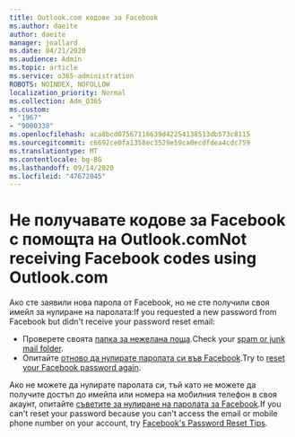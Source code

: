 ```yaml
---
title: Outlook.com кодове за Facebook
ms.author: daeite
author: daeite
manager: joallard
ms.date: 04/21/2020
ms.audience: Admin
ms.topic: article
ms.service: o365-administration
ROBOTS: NOINDEX, NOFOLLOW
localization_priority: Normal
ms.collection: Adm_O365
ms.custom:
- "1967"
- "9000338"
ms.openlocfilehash: aca8bcd07567116639d42254138513db573c8115
ms.sourcegitcommit: c6692ce0fa1358ec3529e59ca0ecdfdea4cdc759
ms.translationtype: MT
ms.contentlocale: bg-BG
ms.lasthandoff: 09/14/2020
ms.locfileid: "47672045"
---
```

# <a name="not-receiving-facebook-codes-using-outlookcom"></a><span data-ttu-id="0e644-102">Не получавате кодове за Facebook с помощта на Outlook.com</span><span class="sxs-lookup"><span data-stu-id="0e644-102">Not receiving Facebook codes using Outlook.com</span></span>

<span data-ttu-id="0e644-103">Ако сте заявили нова парола от Facebook, но не сте получили своя имейл за нулиране на паролата:</span><span class="sxs-lookup"><span data-stu-id="0e644-103">If you requested a new password from Facebook but didn't receive your password reset email:</span></span>

- <span data-ttu-id="0e644-104">Проверете своята [папка за нежелана поща](https://outlook.live.com/mail/junkemail).</span><span class="sxs-lookup"><span data-stu-id="0e644-104">Check your [spam or junk mail folder](https://outlook.live.com/mail/junkemail).</span></span>
- <span data-ttu-id="0e644-105">Опитайте [отново да нулирате паролата си във Facebook](https://aka.ms/facebook-password-reset).</span><span class="sxs-lookup"><span data-stu-id="0e644-105">Try to [reset your Facebook password again](https://aka.ms/facebook-password-reset).</span></span>

<span data-ttu-id="0e644-106">Ако не можете да нулирате паролата си, тъй като не можете да получите достъп до имейла или номера на мобилния телефон в своя акаунт, опитайте [съветите за нулиране на паролата за Facebook](https://aka.ms/facebook-password-help).</span><span class="sxs-lookup"><span data-stu-id="0e644-106">If you can't reset your password because you can't access the email or mobile phone number on your account, try [Facebook's Password Reset Tips](https://aka.ms/facebook-password-help).</span></span>
